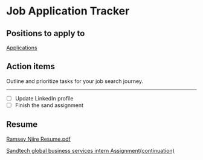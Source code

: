 # Job Application Tracker

## Positions to apply to

[Applications](Job%20Application%20Tracker%20200162ab7048801c846dd76d281086b9/Applications%20200162ab7048800e9e99c1c90fd9ef61.csv)

## Action items

Outline and prioritize tasks for your job search journey.

---

- [ ]  Update LinkedIn profile
- [ ]  Finish the sand assignment

## Resume

[Ramsey Njire Resume.pdf](Job%20Application%20Tracker%20200162ab7048801c846dd76d281086b9/Ramsey_Njire_Resume.pdf)

[Sandtech global business services intern Assignment(continuation)](Job%20Application%20Tracker%20200162ab7048801c846dd76d281086b9/Sandtech%20global%20business%20services%20intern%20Assignmen%20209162ab704880f8aecbc7d67853bcac.md)